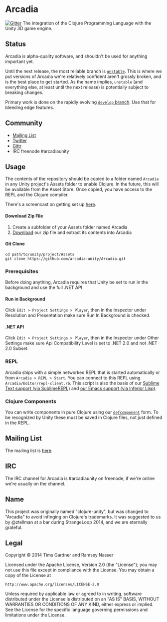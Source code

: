 Arcadia
=======

[![Gitter](https://badges.gitter.im/Join%20Chat.svg)](https://gitter.im/arcadia-unity/Arcadia?utm_source=badge&utm_medium=badge&utm_campaign=pr-badge&utm_content=badge)
The integration of the Clojure Programming Language with the Unity 3D game engine.

Status
------
Arcadia is alpha-quality software, and shouldn't be used for anything important yet.

Until the next release, the most reliable branch is [```unstable```](https://github.com/arcadia-unity/Arcadia/tree/unstable). This is where we put versions of Arcadia we're relatively confident aren't grossly broken, and is the best place to get started. As the name implies, ```unstable``` (and everything else, at least until the next release) is potentially subject to breaking changes.

Primary work is done on the rapidly evolving [```develop``` branch](https://github.com/arcadia-unity/Arcadia/tree/develop). Use that for bleeding edge features.

Community
---------
- [Mailing List](https://groups.google.com/forum/#!forum/arcadia-unity)
- [Twitter](https://twitter.com/arcadiaunity)
- [Gittr](https://gitter.im/arcadia-unity/Arcadia)
- IRC freenode #arcadiaunity

Usage
-----
The contents of the repository should be copied to a folder named `Arcadia` in any Unity project's Assets folder to enable Clojure. In the future, this will be available from the Asset Store. Once copied, you have access to the REPL and the Clojure compiler.

There's a screencast on getting set up [here](https://www.youtube.com/watch?v=KLq9b9lDmkc).

#### Download Zip File

1. Create a subfolder of your Assets folder named Arcadia
2. [Download](https://github.com/arcadia-unity/Arcadia/archive/develop.zip) our zip file and extract its contents into Arcadia

#### Git Clone

```
cd path/to/unity/project/Assets
git clone https://github.com/arcadia-unity/Arcadia.git
```

### Prerequisites
Before doing anything, Arcadia requires that Unity be set to run in the background and use the full .NET API

#### Run in Background
Click `Edit > Project Settings > Player`, then in the Inspector under Resolution and Presentation make sure Run In Background is checked.

#### .NET API
Click `Edit > Project Settings > Player`, then in the Inspector under Other Settings make sure Api Compatibility Level is set to .NET 2.0 and not .NET 2.0 Subset.

### REPL
Arcadia ships with a simple networked REPL that is started automatically or from `Arcadia > REPL > Start`. You can connect to this REPL using `Arcadia/Editor/repl-client.rb`. This script is also the basis of our [Sublime Text support (via SublimeREPL)](https://github.com/arcadia-unity/repl-sublimetext) and [our Emacs support (via Inferior Lisp)](https://github.com/arcadia-unity/arcadia/wiki/Editor-support#emacs).

### Clojure Components
You can write components in pure Clojure using our [`defcomponent`](https://github.com/arcadia-unity/arcadia/wiki/arcadia.core#defcomponent) form. To be recognized by Unity these must be saved in Clojure files, not just defined in the REPL.

Mailing List
------------
The mailing list is [here](https://groups.google.com/forum/#!forum/arcadia-unity).

IRC
---
The IRC channel for Arcadia is #arcadiaunity on freenode, if we're online we're usually on the channel.

Name
-----
This project was originally named "clojure-unity", but was changed to "Arcadia" to avoid infinging on Clojure's trademarks. It was suggested to us by @ztellman at a bar during StrangeLoop 2014, and we are eternally grateful.

Legal
-----
Copyright © 2014 Tims Gardner and Ramsey Nasser

Licensed under the Apache License, Version 2.0 (the "License"); you may not use this file except in compliance with the License. You may obtain a copy of the License at

```
http://www.apache.org/licenses/LICENSE-2.0
```

Unless required by applicable law or agreed to in writing, software distributed under the License is distributed on an "AS IS" BASIS, WITHOUT WARRANTIES OR CONDITIONS OF ANY KIND, either express or implied. See the License for the specific language governing permissions and limitations under the License.

